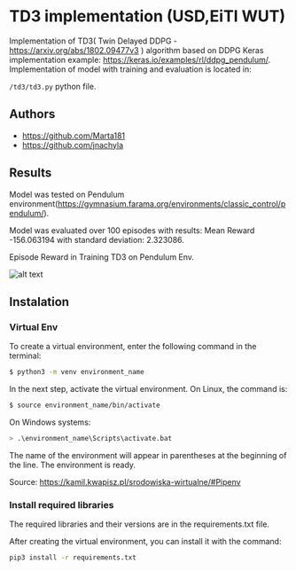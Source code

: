 # TD3 implementation (USD,EiTI WUT)

Implementation of TD3( Twin Delayed DDPG - https://arxiv.org/abs/1802.09477v3 ) algorithm based on DDPG Keras implementation example: https://keras.io/examples/rl/ddpg_pendulum/. Implementation of model with training and evaluation is located in:

```/td3/td3.py``` python file.

## Authors
- https://github.com/Marta181
- https://github.com/jnachyla

## Results

Model was tested on Pendulum environment(https://gymnasium.farama.org/environments/classic_control/pendulum/).

Model was evaluated over 100 episodes with results: Mean Reward -156.063194 with standard deviation: 2.323086.

Episode Reward in Training TD3 on Pendulum Env.

![alt text](wykres_td3_nasze.png "Training TD3 on Pendulum")


## Instalation
### Virtual Env
To create a virtual environment, enter the following command in the terminal:
```bash
$ python3 -m venv environment_name
```
In the next step, activate the virtual environment.
On Linux, the command is:
```bash
$ source environment_name/bin/activate
```
On Windows systems:
```bash
> .\environment_name\Scripts\activate.bat
```
The name of the environment will appear in parentheses at the beginning of the line. The environment is ready.

Source: https://kamil.kwapisz.pl/srodowiska-wirtualne/#Pipenv
### Install required libraries
The required libraries and their versions are in the requirements.txt file.

After creating the virtual environment, you can install it with the command:
```bash
pip3 install -r requirements.txt
```
